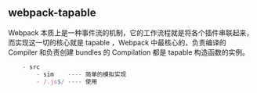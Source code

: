 ## webpack-tapable  

Webpack 本质上是一种事件流的机制，它的工作流程就是将各个插件串联起来，而实现这一切的核心就是 tapable ，Webpack 中最核心的，负责编译的 Compiler 和负责创建 bundles 的 Compilation 都是 tapable 构造函数的实例。 

```javascript
	- src
		- sim  	 ---- 简单的模拟实现
		- /.js$/ ---- 使用
``` 

